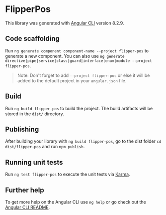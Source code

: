 # FlipperPos

This library was generated with [Angular CLI](https://github.com/angular/angular-cli) version 8.2.9.

## Code scaffolding

Run `ng generate component component-name --project flipper-pos` to generate a new component. You can also use `ng generate directive|pipe|service|class|guard|interface|enum|module --project flipper-pos`.

> Note: Don't forget to add `--project flipper-pos` or else it will be added to the default project in your `angular.json` file.

## Build

Run `ng build flipper-pos` to build the project. The build artifacts will be stored in the `dist/` directory.

## Publishing

After building your library with `ng build flipper-pos`, go to the dist folder `cd dist/flipper-pos` and run `npm publish`.

## Running unit tests

Run `ng test flipper-pos` to execute the unit tests via [Karma](https://karma-runner.github.io).

## Further help

To get more help on the Angular CLI use `ng help` or go check out the [Angular CLI README](https://github.com/angular/angular-cli/blob/master/README.md).
